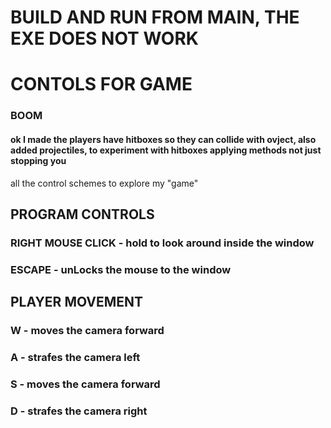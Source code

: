 # BUILD AND RUN FROM MAIN, THE EXE DOES NOT WORK

# CONTOLS FOR GAME
### BOOM
#### ok I made the players have hitboxes so they can collide with ovject, also added projectiles, to experiment with hitboxes applying methods not just stopping you

all the control schemes to explore my "game"

## PROGRAM CONTROLS
### **RIGHT MOUSE CLICK** - hold to look around inside the window
### **ESCAPE** - unLocks the mouse to the window
## PLAYER MOVEMENT 
### **W** - moves the camera forward
### **A** - strafes the camera left
### **S** - moves the camera forward
### **D** - strafes the camera right









